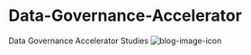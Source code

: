 # Data-Governance-Accelerator
Data Governance Accelerator Studies
![blog-image-icon](https://github.com/MogammadShaqeelless16/Data-Governance-Accelerator/assets/54390756/f47fb23b-66d7-4139-a2c4-d7bc5c36c1d8)
